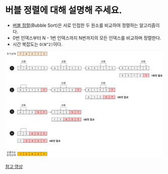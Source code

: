 # 버블 정렬에 대해 설명해 주세요.

- [버블 정렬](https://github.com/genesis12345678/TIL/blob/main/algorithm/sorting/bubbleSort/BubbleSort.md#%EB%B2%84%EB%B8%94-%EC%A0%95%EB%A0%AC)(Bubble Sort)은 서로 인접한 두 원소를 비교하여 정렬하는 알고리즘이다.
- 0번 인덱스부터 N - 1번 인덱스까지 N번까지의 모든 인덱스를 비교하며 정렬한다.
- 시간 복잡도는 `O(N^2)`이다.

![img.png](image/img.png)

[참고 영상](https://www.youtube.com/watch?v=lyZQPjUT5B4)
